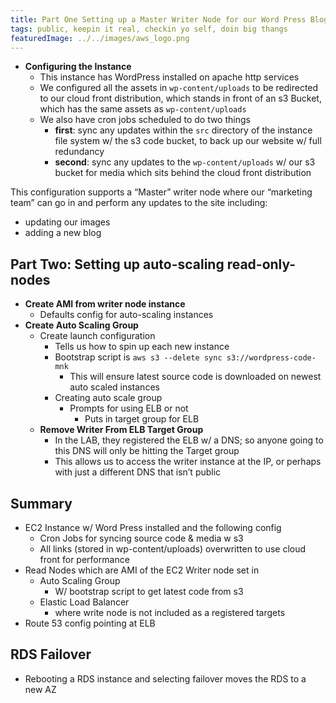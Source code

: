 ```yaml
---
title: Part One Setting up a Master Writer Node for our Word Press Blog
tags: public, keepin it real, checkin yo self, doin big thangs
featuredImage: ../../images/aws_logo.png
---
```


- **Configuring the Instance**
    - This instance has WordPress installed on apache http services
    - We configured all the assets in `wp-content/uploads` to be redirected to our cloud front distribution, which stands in front of an s3 Bucket, which has the same assets as `wp-content/uploads`
    - We also have cron jobs scheduled to do two things
        - **first**: sync any updates within the `src` directory of the instance file system w/ the s3 code bucket, to back up our website w/ full redundancy
        - **second**: sync any updates to the `wp-content/uploads` w/ our s3 bucket for media which sits behind the cloud front distribution

This configuration supports a “Master” writer node where our “marketing team” can go in and perform any updates to the site including:
- updating our images
- adding a new blog


## Part Two: Setting up auto-scaling read-only-nodes
- **Create AMI from writer node instance**
    - Defaults config for auto-scaling instances
- **Create Auto Scaling Group**
    - Create launch configuration
        - Tells us how to spin up each new instance
        - Bootstrap script is `aws s3 --delete sync s3://wordpress-code-mnk`
            - This will ensure latest source code is downloaded on newest auto scaled instances
        - Creating auto scale group
            - Prompts for using ELB or not
                - Puts in target group for ELB
    - **Remove Writer From ELB Target Group**
        - In the LAB, they registered the ELB w/ a DNS; so anyone going to this DNS will only be hitting the Target group
        - This allows us to access the writer instance at the IP, or perhaps with just a different DNS that isn’t public

## Summary
- EC2 Instance w/ Word Press installed and the following config
    - Cron Jobs for syncing source code & media w s3
    - All links (stored in wp-content/uploads) overwritten to use cloud front for performance
- Read Nodes which are AMI of the EC2 Writer node set in 
    - Auto Scaling Group
        - W/ bootstrap script to get latest code from s3
    - Elastic Load Balancer
        - where write node is not included as a registered targets
- Route 53 config pointing at ELB

## RDS Failover
- Rebooting a RDS instance and selecting failover moves the RDS to a new AZ